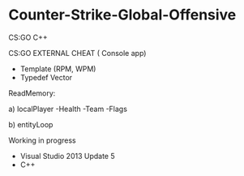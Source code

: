 # Counter-Strike-Global-Offensive
CS:GO C++

CS:GO EXTERNAL CHEAT ( Console app)

* Template (RPM, WPM)
* Typedef Vector


ReadMemory:

a) localPlayer
-Health
-Team
-Flags

b) entityLoop



Working in progress

* Visual Studio 2013 Update 5
* C++
